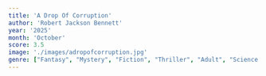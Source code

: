 ```yaml
---
title: 'A Drop Of Corruption'
author: 'Robert Jackson Bennett'
year: '2025'
month: 'October'
score: 3.5
image: './images/adropofcorruption.jpg'
genre: ["Fantasy", "Mystery", "Fiction", "Thriller", "Adult", "Science Fiction", "Crime", "Queer"]
---
```

